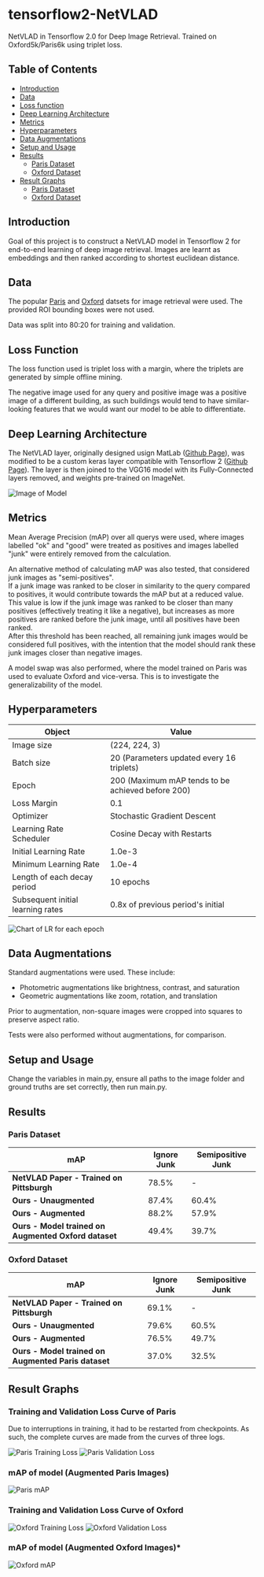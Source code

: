 # tensorflow2-NetVLAD
NetVLAD in Tensorflow 2.0 for Deep Image Retrieval. Trained on Oxford5k/Paris6k using triplet loss.

## Table of Contents
- [Introduction](#introduction)
- [Data](#data)
- [Loss function](#loss-function)
- [Deep Learning Architecture](#deep-learning-architecture)
- [Metrics](#metrics)
- [Hyperparameters](#hyperparameters)
- [Data Augmentations](#data-augmentations)
- [Setup and Usage](#setup-and-usage)
- [Results](#results)
   - [Paris Dataset](#paris-dataset)
   - [Oxford Dataset](#oxford-dataset)
- [Result Graphs](#result-graphs)
   - [Paris Dataset](#training-and-validation-loss-curve-of-paris)
   - [Oxford Dataset](#training-and-validation-loss-curve-of-oxford)
   
## Introduction
Goal of this project is to construct a NetVLAD model in Tensorflow 2 for end-to-end learning of deep image retrieval. Images are learnt as embeddings and then ranked according to shortest euclidean distance. 

## Data
The popular [Paris](http://www.robots.ox.ac.uk/~vgg/data/parisbuildings/) and [Oxford](http://www.robots.ox.ac.uk/~vgg/data/oxbuildings/) datsets for image retrieval were used. The provided ROI bounding boxes were not used.

Data was split into 80:20 for training and validation.

## Loss Function
The loss function used is triplet loss with a margin, where the triplets are generated by simple offline mining.

The negative image used for any query and positive image was a positive image of a different building, as such buildings would tend to have similar-looking features that we would want our model to be able to differentiate.

## Deep Learning Architecture
The NetVLAD layer, originally designed usign MatLab ([Github Page](https://github.com/Relja/netvlad)), was modified to be a custom keras layer compatible with Tensorflow 2 ([Github Page](https://github.com/crlz182/Netvlad-Keras)). The layer is then joined to the VGG16 model with its Fully-Connected layers removed, and weights pre-trained on ImageNet.

![Image of Model](https://github.com/NHGJem/tensorflow2-NetVLAD/blob/master/readme_images/model.png)

## Metrics
Mean Average Precision (mAP) over all querys were used, where images labelled "ok" and "good" were treated as positives and images labelled "junk" were entirely removed from the calculation.

An alternative method of calculating mAP was also tested, that considered junk images as "semi-positives".         
If a junk image was ranked to be closer in similarity to the query compared to positives, it would contribute towards the mAP but at a reduced value. This value is low if the junk image was ranked to be closer than many positives (effectively treating it like a negative), but increases as more positives are ranked before the junk image, until all positives have been ranked.                 
After this threshold has been reached, all remaining junk images would be considered full positives, with the intention that the model should rank these junk images closer than negative images.

A model swap was also performed, where the model trained on Paris was used to evaluate Oxford and vice-versa. This is to investigate the generalizability of the model.

## Hyperparameters
Object | Value
 --- | --- 
 Image size | (224, 224, 3) 
 Batch size | 20 (Parameters updated every 16 triplets)
 Epoch | 200 (Maximum mAP tends to be achieved before 200) 
 Loss Margin | 0.1
 Optimizer | Stochastic Gradient Descent 
 Learning Rate Scheduler | Cosine Decay with Restarts 
 Initial Learning Rate | 1.0e-3 
 Minimum Learning Rate | 1.0e-4 
 Length of each decay period | 10 epochs 
 Subsequent initial learning rates | 0.8x of previous period's initial 
 
 ![Chart of LR for each epoch](https://github.com/NHGJem/tensorflow2-NetVLAD/blob/master/readme_images/lr_chart.png)

## Data Augmentations
Standard augmentations were used. These include: 
- Photometric augmentations like brightness, contrast, and saturation
- Geometric augmentations like zoom, rotation, and translation

Prior to augmentation, non-square images were cropped into squares to preserve aspect ratio.

Tests were also performed without augmentations, for comparison.

## Setup and Usage
Change the variables in main.py, ensure all paths to the image folder and ground truths are set correctly, then run main.py.

## Results

### **Paris Dataset**
mAP | Ignore Junk | Semipositive Junk
--- | --- |---
**NetVLAD Paper - Trained on Pittsburgh** | 78.5% | -
**Ours - Unaugmented** | 87.4% | 60.4%
**Ours - Augmented** | 88.2% | 57.9%
**Ours - Model trained on Augmented Oxford dataset** | 49.4% | 39.7%

### **Oxford Dataset**
mAP | Ignore Junk | Semipositive Junk
--- | --- |---
**NetVLAD Paper - Trained on Pittsburgh** | 69.1% | -
**Ours - Unaugmented** | 79.6% | 60.5%
**Ours - Augmented** | 76.5% | 49.7%
**Ours - Model trained on Augmented Paris dataset** | 37.0% | 32.5%

## Result Graphs

### **Training and Validation Loss Curve of Paris**
Due to interruptions in training, it had to be restarted from checkpoints. As such, the complete curves are made from the curves of three logs.

![Paris Training Loss](https://github.com/NHGJem/tensorflow2-NetVLAD/blob/master/readme_images/paris_trainloss.png)
![Paris Validation Loss](https://github.com/NHGJem/tensorflow2-NetVLAD/blob/master/readme_images/paris_validloss.png)

### **mAP of model (Augmented Paris Images)**
![Paris mAP](https://github.com/NHGJem/tensorflow2-NetVLAD/blob/master/readme_images/paris_map.png)

### **Training and Validation Loss Curve of Oxford**
![Oxford Training Loss](https://github.com/NHGJem/tensorflow2-NetVLAD/blob/master/readme_images/oxford_trainloss.png)
![Oxford Validation Loss](https://github.com/NHGJem/tensorflow2-NetVLAD/blob/master/readme_images/oxford_validloss.png)

### **mAP of model (Augmented Oxford Images)***
![Oxford mAP](https://github.com/NHGJem/tensorflow2-NetVLAD/blob/master/readme_images/oxford_map.png)
